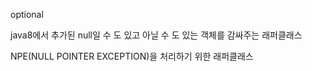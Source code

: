optional

java8에서 추가된 null일 수 도 있고 아닐 수 도 있는 객체를 감싸주는 래퍼클래스

NPE(NULL POINTER EXCEPTION)을 처리하기 위한 래퍼클래스    

